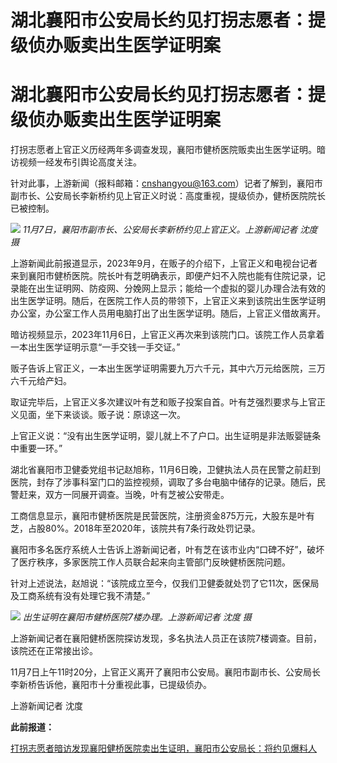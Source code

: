 # 湖北襄阳市公安局长约见打拐志愿者：提级侦办贩卖出生医学证明案

# 湖北襄阳市公安局长约见打拐志愿者：提级侦办贩卖出生医学证明案

打拐志愿者上官正义历经两年多调查发现，襄阳市健桥医院贩卖出生医学证明。暗访视频一经发布引舆论高度关注。

针对此事，上游新闻（报料邮箱：cnshangyou@163.com）记者了解到，襄阳市副市长、公安局长李新桥约见上官正义时说：高度重视，提级侦办，健桥医院院长已被控制。

![](https://inews.gtimg.com/om_bt/OptUPE6t66wNzbjckFx4EaoB0vzEdEmgEkbcyQhIddmosAA/1000)
_11月7日，襄阳市副市长、公安局长李新桥约见上官正义。上游新闻记者 沈度 摄_

上游新闻此前报道显示，2023年9月，在贩子的介绍下，上官正义和电视台记者来到襄阳市健桥医院。院长叶有芝明确表示，即便产妇不入院也能有住院记录，记录能在出生证明网、防疫网、分娩网上显示；能给一个虚拟的婴儿办理合法有效的出生医学证明。随后，在医院工作人员的带领下，上官正义来到该院出生医学证明办公室，办公室工作人员用电脑打出了出生医学证明。随后，上官正义借故离开。

暗访视频显示，2023年11月6日，上官正义再次来到该院门口。该院工作人员拿着一本出生医学证明示意“一手交钱一手交证。”

贩子告诉上官正义，一本出生医学证明需要九万六千元，其中六万元给医院，三万六千元给产妇。

取证完毕后，上官正义多次建议叶有芝和贩子投案自首。叶有芝强烈要求与上官正义见面，坐下来谈谈。贩子说：原谅这一次。

上官正义说：“没有出生医学证明，婴儿就上不了户口。出生证明是非法贩婴链条中重要一环。”

湖北省襄阳市卫健委党组书记赵旭称，11月6日晚，卫健执法人员在民警之前赶到医院，封存了涉事科室门口的监控视频，调取了多台电脑中储存的记录。随后，民警赶来，双方一同展开调查。当晚，叶有芝被公安带走。

工商信息显示，襄阳市健桥医院是民营医院，注册资金875万元，大股东是叶有芝，占股80%。2018年至2020年，该院共有7条行政处罚记录。

襄阳市多名医疗系统人士告诉上游新闻记者，叶有芝在该市业内“口碑不好”，破坏了医疗秩序，多家医院工作人员联合起来向主管部门反映健桥医院问题。

针对上述说法，赵旭说：“该院成立至今，仅我们卫健委就处罚了它11次，医保局及工商系统有没有处理它我不清楚。”

![](https://inews.gtimg.com/om_bt/O-agKHR_JfdU_E6Sbd7NGV0XQg28YX4GhqE_qMGAtXf1cAA/1000)
_出生证明在襄阳市健桥医院7楼办理。上游新闻记者 沈度 摄_

上游新闻记者在襄阳健桥医院探访发现，多名执法人员正在该院7楼调查。目前，该院还在正常接出诊。

11月7日上午11时20分，上官正义离开了襄阳市公安局。襄阳市副市长、公安局长李新桥告诉他，襄阳市十分重视此事，已提级侦办。

上游新闻记者 沈度

**此前报道：**

[打拐志愿者暗访发现襄阳健桥医院卖出生证明，襄阳市公安局长：将约见爆料人
](https://new.qq.com/rain/a/20231107A02LWL00)

